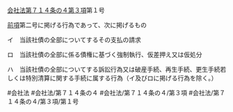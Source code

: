 [会社法第７１４条の４第３項](会社法＿＿＿＿第７１４条の４第３項)第１号

[前項](会社法＿＿＿＿第７１４条の４第２項)第二号に掲げる行為であって、次に掲げるもの

イ　当該社債の全部についてするその支払の請求

ロ　当該社債の全部に係る債権に基づく強制執行、仮差押え又は仮処分

ハ　当該社債の全部についてする訴訟行為又は破産手続、再生手続、更生手続若しくは特別清算に関する手続に属する行為（イ及びロに掲げる行為を除く。）


#会社法
#会社法/第７１４条の４
#会社法/第７１４条の４/第３項
#会社法/第７１４条の４/第３項/第１号
